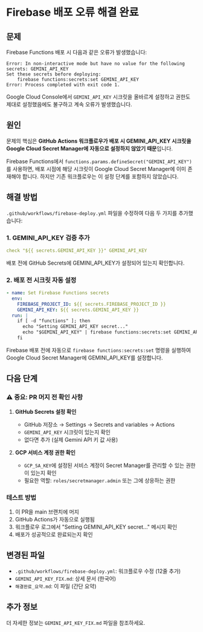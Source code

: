 # Firebase 배포 오류 해결 완료

## 문제

Firebase Functions 배포 시 다음과 같은 오류가 발생했습니다:

```
Error: In non-interactive mode but have no value for the following secrets: GEMINI_API_KEY
Set these secrets before deploying:
    firebase functions:secrets:set GEMINI_API_KEY
Error: Process completed with exit code 1.
```

Google Cloud Console에서 `GEMINI_API_KEY` 시크릿을 올바르게 설정하고 권한도 제대로 설정했음에도 불구하고 계속 오류가 발생했습니다.

## 원인

문제의 핵심은 **GitHub Actions 워크플로우가 배포 시 GEMINI_API_KEY 시크릿을 Google Cloud Secret Manager에 자동으로 설정하지 않았기 때문**입니다.

Firebase Functions에서 `functions.params.defineSecret("GEMINI_API_KEY")`를 사용하면, 배포 시점에 해당 시크릿이 Google Cloud Secret Manager에 이미 존재해야 합니다. 하지만 기존 워크플로우는 이 설정 단계를 포함하지 않았습니다.

## 해결 방법

`.github/workflows/firebase-deploy.yml` 파일을 수정하여 다음 두 가지를 추가했습니다:

### 1. GEMINI_API_KEY 검증 추가

```yaml
check "${{ secrets.GEMINI_API_KEY }}" GEMINI_API_KEY
```

배포 전에 GitHub Secrets에 GEMINI_API_KEY가 설정되어 있는지 확인합니다.

### 2. 배포 전 시크릿 자동 설정

```yaml
- name: Set Firebase Functions secrets
  env:
    FIREBASE_PROJECT_ID: ${{ secrets.FIREBASE_PROJECT_ID }}
    GEMINI_API_KEY: ${{ secrets.GEMINI_API_KEY }}
  run: |
    if [ -d "functions" ]; then
      echo "Setting GEMINI_API_KEY secret..."
      echo "$GEMINI_API_KEY" | firebase functions:secrets:set GEMINI_API_KEY --project "$FIREBASE_PROJECT_ID" --force
    fi
```

Firebase 배포 전에 자동으로 `firebase functions:secrets:set` 명령을 실행하여 Google Cloud Secret Manager에 GEMINI_API_KEY를 설정합니다.

## 다음 단계

### ⚠️ 중요: PR 머지 전 확인 사항

1. **GitHub Secrets 설정 확인**
   - GitHub 저장소 → Settings → Secrets and variables → Actions
   - `GEMINI_API_KEY` 시크릿이 있는지 확인
   - 없다면 추가 (실제 Gemini API 키 값 사용)

2. **GCP 서비스 계정 권한 확인**
   - `GCP_SA_KEY`에 설정된 서비스 계정이 Secret Manager를 관리할 수 있는 권한이 있는지 확인
   - 필요한 역할: `roles/secretmanager.admin` 또는 그에 상응하는 권한

### 테스트 방법

1. 이 PR을 main 브랜치에 머지
2. GitHub Actions가 자동으로 실행됨
3. 워크플로우 로그에서 "Setting GEMINI_API_KEY secret..." 메시지 확인
4. 배포가 성공적으로 완료되는지 확인

## 변경된 파일

- `.github/workflows/firebase-deploy.yml`: 워크플로우 수정 (12줄 추가)
- `GEMINI_API_KEY_FIX.md`: 상세 문서 (한국어)
- `해결완료_요약.md`: 이 파일 (간단 요약)

## 추가 정보

더 자세한 정보는 `GEMINI_API_KEY_FIX.md` 파일을 참조하세요.
